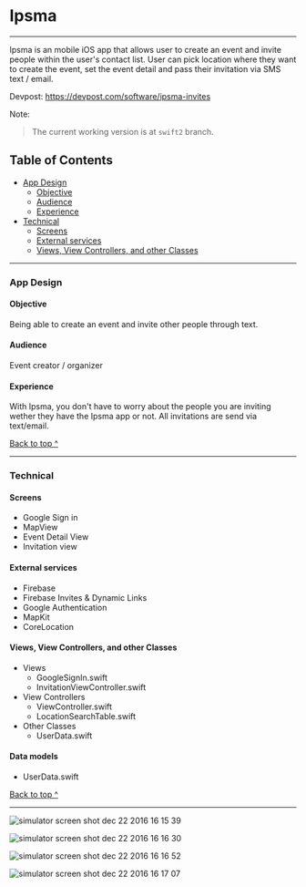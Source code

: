 # Ipsma
---
Ipsma is an mobile iOS app that allows user to create an event and invite people within the user's contact list. User can pick location where they want to create the event, set the event detail and pass their invitation via SMS text / email.

Devpost: https://devpost.com/software/ipsma-invites

Note:
> The current working version is at ```swift2``` branch.

## Table of Contents
  * [App Design](#app-design)
    * [Objective](#objective)
    * [Audience](#audience)
    * [Experience](#experience)
  * [Technical](#technical)
    * [Screens](#Screens)
    * [External services](#external-services)
    * [Views, View Controllers, and other Classes](#Views-View-Controllers-and-other-Classes)

---

### App Design

#### Objective
Being able to create an event and invite other people through text.

#### Audience
Event creator / organizer

#### Experience
With Ipsma, you don't have to worry about the people you are inviting wether they have the Ipsma app or not. All invitations are send via text/email.

[Back to top ^](#)

---

### Technical

#### Screens
* Google Sign in
* MapView
* Event Detail View
* Invitation view

#### External services
* Firebase
* Firebase Invites & Dynamic Links
* Google Authentication
* MapKit
* CoreLocation

#### Views, View Controllers, and other Classes
* Views
  * GoogleSignIn.swift
  * InvitationViewController.swift
* View Controllers
  * ViewController.swift
  * LocationSearchTable.swift
* Other Classes
  * UserData.swift

#### Data models
* UserData.swift

[Back to top ^](#)

---
![simulator screen shot dec 22 2016 16 15 39](https://cloud.githubusercontent.com/assets/17153572/21464886/4ddd8f1c-c940-11e6-9a1f-01a6e01a0a27.png)

![simulator screen shot dec 22 2016 16 16 30](https://cloud.githubusercontent.com/assets/17153572/21464889/642a1bc8-c940-11e6-871b-7908c5ba0d61.png)

![simulator screen shot dec 22 2016 16 16 52](https://cloud.githubusercontent.com/assets/17153572/21464891/7734a616-c940-11e6-81f5-8d5c35b7a832.png)

![simulator screen shot dec 22 2016 16 17 07](https://cloud.githubusercontent.com/assets/17153572/21464893/8a877eaa-c940-11e6-81f0-e69f9edc8644.png)
